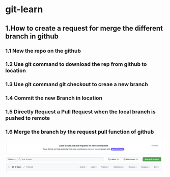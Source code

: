# git-learn

## 1.How to create a request for merge the different branch in github

### 1.1 New the repo on the github

### 1.2 Use git command to download the rep from github to location

### 1.3 Use git command git checkout to creae a new branch

 ### 1.4 Commit  the new Branch in location

### 1.5 Directly Request a Pull Request when the local branch is pushed to remote

### 1.6 Merge the branch by the request pull function of github

![reques-pull](./source/reques-pull.png)










